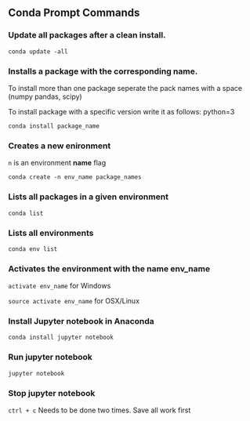 ## Conda Prompt Commands

### Update all packages after a clean install.

`conda update -all`

### Installs a package with the corresponding name.

To install more than one package seperate the pack names with a space (numpy pandas, scipy)

To install package with a specific version write it as follows: python=3

`conda install package_name`

### Creates a new enironment

`n` is an environment **name** flag

`conda create -n env_name package_names`

### Lists all packages in a given environment

`conda list`

### Lists all environments

`conda env list`

### Activates the environment with the name env_name

`activate env_name` for Windows

`source activate env_name` for OSX/Linux

### Install Jupyter notebook in Anaconda
`conda install jupyter notebook`

### Run jupyter notebook

`jupyter notebook`

### Stop jupyter notebook

`ctrl + c` Needs to be done two times. Save all work first
